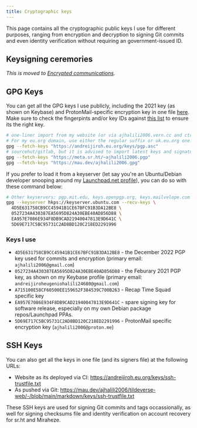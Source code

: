 ```yaml
---
title: Cryptographic keys
---
```

This page contains all the cryptographic public keys I use for different purposes, ranging from
encryption and decryption to signing Git commits and even identity verification without requiring
an government-issued ID.

## Keysigning ceremories

_This is moved to [Encrypted communications](../user-manual/encrypted-communications.md#key-signing-ceremories)._

## GPG Keys

You can get all the GPG keys I use publicly, including the 2021 key (as shown on Keybase) and
ProtonMail-specific encryption key in one file [here](./pgp.asc). Make sure to check the fingerpints
and/or key IDs against [this list](#keys-i-use) to ensure its the right key.

```bash
# one-liner import from my website (or via ajhalili2006.vern.cc and ctrl-c.club/~ajhalili2006)
# For my eu.org domain, use either the regular suffix or uk.eu.org one.
gpg --fetch-keys "https://andreijiroh.eu.org/keys/pgp.asc"
# sourcehut/gitlab, but it is advised to import latest keys and signatures from keyservers, listed below
gpg --fetch-keys "https://meta.sr.ht/~ajhalili2006.pgp"
gpg --fetch-keys "https://mau.dev/ajhalili2006.gpg"
```

If you prefer to load it from a keyserver (let say you're an Ubuntu/Debian developer snooping around my
[Launchpad.net profile](https://launchpad.net/~ajhalili2006)), you can do so with these command below:

```bash
# Other keyservers: pgp.mit.edu, keys.openpgp.org, keys.mailvelope.com
gpg --keyserver hkps://keyserver.ubuntu.com --recv-keys \
  4D5E631758CB9CC45941B1CE67BFC91B3DA12BE8 \
  0527234A430387EA5695D824A30EBE40AD856D88 \
  EA957E7086E934F8DB9CAD21940047813E9D641C \
  5D69E717C5BC95731C2AD8BD120C218ED2291996
```

### Keys I use

* `4D5E631758CB9CC45941B1CE67BFC91B3DA12BE8` - the December 2022 PGP key used for commits and encryption
(primary email: `ajhalili2006@gmail.com`)
* `0527234A430387EA5695D824A30EBE40AD856D88` - the Feburary 2021 PGP key, as shown on my Keybase profile
(primary email: `andreijiroheugeniohalili24680@gmail.com`)
* `A715100E58CF60500EE159652F384539C700B263` - Recap Time Squad specific key
* `EA957E7086E934F8DB9CAD21940047813E9D641C` - spare signing key for software release, especially on my own
Debian package repos/Launchpad PPAs.
* `5D69E717C5BC95731C2AD8BD120C218ED2291996` - ProtonMail specific encryption key (`ajhalili2006@proton.me`)

## SSH Keys

You can also get all the keys in one file (and its signers file) at the following URLs:

* Website as its deployed via CI: <https://andreijiroh.eu.org/keys/ssh-trustfile.txt>
* As pushed via Git: <https://mau.dev/ajhalili2006/tildeverse-web/-/blob/main/markdown/keys/ssh-trustfile.txt>

These SSH keys are used for signing Git commits and tags occassionally, as well for signing checksums file and identity verification on
account recovery for sr.ht and Miraheze.

